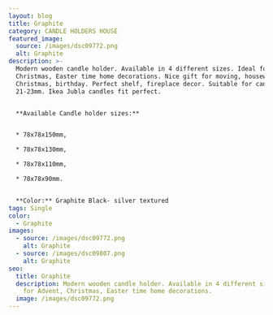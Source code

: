 ```yaml
---
layout: blog
title: Graphite
category: CANDLE HOLDERS HOUSE
featured_image:
  source: /images/dsc09772.png
  alt: Graphite
description: >-
  Modern wooden candle holder. Available in 4 different sizes. Ideal for Advent,
  Christmas, Easter time home decorations. Nice gift for moving, housewarming,
  Christmas, birthday. Perfect shelf, fireplace decor. Suitable for candles diam
  21-23mm. Ikea Jubla candles fit perfect.


  **Available Candle holder sizes:**


  * 78x78x150mm,

  * 78x78x130mm,

  * 78x78x110mm,

  * 78x78x90mm.


  **Color:** Graphite Black- silver textured
tags: Single
color:
  - Graphite
images:
  - source: /images/dsc09772.png
    alt: Graphite
  - source: /images/dsc09807.png
    alt: Graphite
seo:
  title: Graphite
  description: Modern wooden candle holder. Available in 4 different sizes. Ideal
    for Advent, Christmas, Easter time home decorations.
  image: /images/dsc09772.png
---
```

